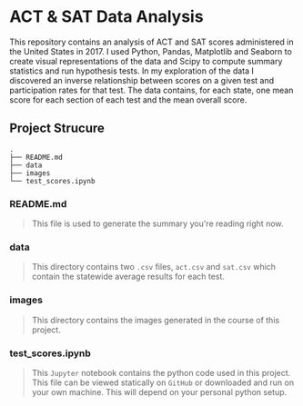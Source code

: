 # ACT & SAT Data Analysis


This repository contains an analysis of ACT and SAT scores administered in the United States in 2017. I used Python, Pandas, Matplotlib and Seaborn to create visual representations of the data and Scipy to compute summary statistics and run hypothesis tests. In my exploration of the data I discovered an inverse relationship between scores on a given test and participation rates for that test. The data contains, for each state, one mean score for each section of each test and the mean overall score.

## Project Strucure

```
.
├── README.md
├── data
├── images
└── test_scores.ipynb
```

### README.md

> This file is used to generate the summary you're reading right now.

### data

> This directory contains two `.csv` files, `act.csv`  and `sat.csv` which contain the statewide average results for each test.

### images

> This directory contains the images generated in the course of this project.

### test_scores.ipynb

> This `Jupyter` notebook contains the python code used in this project. This file can be viewed statically on `GitHub` or downloaded and run on your own machine. This will depend on your personal python setup.
